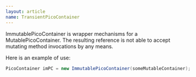 ```yaml
---
layout: article
name: TransientPicoContainer
---
```


ImmutablePicoContainer is wrapper mechanisms for a MutablePicoContainer. The resulting reference is not able to accept mutating method invocations by any means.

Here is an example of use:

```java
PicoContainer imPC = new ImmutablePicoContainer(someMutableContainer); // imPC has no addComponent methods nor can it be cast back to MutablePicoContainer
```